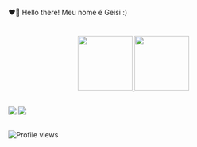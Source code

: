  ❤️‍🔥 Hello there! Meu nome é Geisi :)


#

<div align="center">
  <a href="https://github.com/cestgeisi">
  <img height="110em" src="https://github-readme-stats.vercel.app/api?username=cestgeisi&show_icons=true&theme=dracula&include_all_commits=true&count_private=true"/>
  <img height="110em" src="https://github-readme-stats.vercel.app/api/top-langs/?username=cestgeisi&layout=compact&langs_count=7&theme=dracula"/>
</div>

##

<div>
 <a href = "mailto:geisilainemadeira@gmail.com"><img src="https://img.shields.io/badge/-Gmail-%23333?style=for-the-badge&logo=gmail&logoColor=white" target="_blank"></a>
 <a href = "https://twitter.com/getoutxgei"><img src="https://img.shields.io/badge/Twitter-1DA1F2?style=for-the-badge&logo=twitter&logoColor=grey" target="_blank"></a>
</div>
 
 ##
  
 
 ![Profile views](https://gpvc.arturio.dev/cestgeisi?v=2)
 


